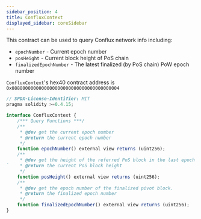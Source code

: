 ```yaml
---
sidebar_position: 4
title: ConfluxContext
displayed_sidebar: coreSidebar
---
```


This contract can be used to query Conflux network info including:

- ```epochNumber``` - Current epoch number
- ```posHeight``` - Current block height of PoS chain
- ```finalizedEpochNumber``` - The latest finalized (by PoS chain) PoW epoch number

```ConfluxContext```'s hex40 contract address is ```0x0888000000000000000000000000000000000004```

```js
// SPDX-License-Identifier: MIT
pragma solidity >=0.4.15;

interface ConfluxContext {
    /*** Query Functions ***/
    /**
     * @dev get the current epoch number
     * @return the current epoch number
     */
    function epochNumber() external view returns (uint256);
    /**
     * @dev get the height of the referred PoS block in the last epoch
`    * @return the current PoS block height
     */
    function posHeight() external view returns (uint256);
    /**
     * @dev get the epoch number of the finalized pivot block.
     * @return the finalized epoch number
     */
    function finalizedEpochNumber() external view returns (uint256);
}

```
